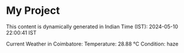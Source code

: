 # My Project

This content is dynamically generated in Indian Time (IST): 2024-05-10 22:00:41 IST


Current Weather in Coimbatore:
Temperature: 28.88 °C
Condition: haze
